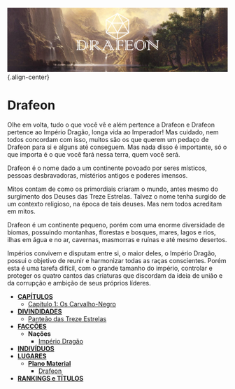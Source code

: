 <!-- TITLE: Drafeon -->
<!-- SUBTITLE: Introdução à Drafeon -->
![Drafeon Banner](/uploads/drafeon-banner.jpg "Drafeon Banner"){.align-center}
# Drafeon

Olhe em volta, tudo o que você vê e além pertence a Drafeon e Drafeon pertence ao Império Dragão, longa vida ao Imperador! Mas cuidado, nem todos concordam com isso, muitos são os que querem um pedaço de Drafeon para si e alguns até conseguem. Mas nada disso é importante, só o que importa é o que você fará nessa terra, quem você será.

Drafeon é o nome dado a um continente povoado por seres místicos, pessoas desbravadoras,  mistérios antigos e poderes imensos. 

Mitos contam de como os primordiais criaram o mundo, antes mesmo do surgimento dos Deuses das Treze Estrelas. Talvez o nome tenha surgido de um contexto religioso, na época de tais deuses. Mas nem todos acreditam em mitos.

Drafeon é um continente pequeno, porém com uma enorme diversidade de biomas, possuindo montanhas, florestas e bosques, mares, lagos e rios, ilhas em água e no ar, cavernas, masmorras e ruínas e até mesmo desertos. 

Impérios convivem e disputam entre si, o maior deles, o Império Dragão, possui o objetivo de reunir e harmonizar todas as raças conscientes. Porém esta é uma tarefa difícil, com o grande tamanho do império, controlar e proteger os quatro cantos das criaturas que discordam da ideia de união e da corrupção e ambição de seus próprios líderes.

* [**CAPÍTULOS**](http://localhost/capitulos)
	* [Capítulo 1: Os Carvalho-Negro](http://localhost/capitulos/capitulo-1-os-carvalho-negro#capitulo-1-os-carvalho-negro)
* [**DIVINDIDADES**](http://localhost/divindades#divindades)
	* [Panteão das Treze Estrelas](http://localhost/divindades/panteao-das-treze-estrelas#panteao-das-treze-estrelas)
* [**FACÇÕES**](http://localhost/faccoes#faccoes)
	* **Nações**
		* [Império Dragão](http://localhost/faccoes/imperio-dragao#imperio-dragao)
* [**INDIVÍDUOS**](http://localhost/individuos#individuos)
* [**LUGARES**](http://localhost/lugares#lugares)
	* [**Plano Material**](http://localhost/lugares/plano-material#plano-material)
		* [Drafeon](http://localhost/lugares/plano-material/drafeon#drafeon)
* [**RANKINGS e TÍTULOS**](http://localhost/rankings-e-titulos#rankings-e-titulos)
